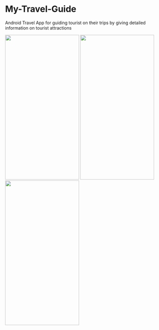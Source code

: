 # My-Travel-Guide
Android Travel App for guiding tourist on their trips by giving detailed information on tourist attractions
<p float="left">
  <img src="https://user-images.githubusercontent.com/42293856/57453524-837cd780-725e-11e9-9172-a21feb7d3914.png" width="240" height="470"> 
  
 <img src="https://user-images.githubusercontent.com/42293856/57453591-b1621c00-725e-11e9-9ee1-9f6593a20f38.png" width="240" height="470">
 
  <img src="https://user-images.githubusercontent.com/42293856/57453624-c63eaf80-725e-11e9-8686-5b8fad2cf9d6.png" width="240" height="470">
</p>
